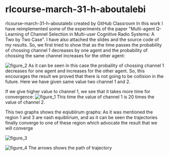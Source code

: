 # rlcourse-march-31-h-aboutalebi
rlcourse-march-31-h-aboutalebi created by GitHub Classroom
In this work I have reimplemented some of the experiments of the paper "Multi-agent Q-Learning of Channel Selection in Multi-user Cognitive Radio Systems:
A Two by Two Case". I have also attached the slides and the source code of my results.
So, we first tried to show that as the time passes the probability of chossing channel 1 decreases by one agent and the probability of chossing the same channel increases for the other agent:

![figure_2](https://cloud.githubusercontent.com/assets/5707322/24586951/6214cd8c-177a-11e7-9362-5b9703fc0fe2.png)
As it can be seen in this case the probaility of chossing channel 1 decreases for one agent and increases for the other agent. So, this encourages the result we proved that there is not going to be collision in the future. Here we have given same value two channel 1 and 2.

If we give higher value to channel 1, we see that it takes more time for convergence:
![figure_1](https://cloud.githubusercontent.com/assets/5707322/24586943/3fc2a380-177a-11e7-98d6-29e50520af6e.png)
This time the value of channel 1 is 20 times the value of channel 2.

This two graphs shows the eqiublirum graphs:
As it was mentioned the region 1 and 3 are nash equiblirium, and as it can be seen the trajectories finally converge to one of these region which advocate the result that we will converge


![figure_3](https://cloud.githubusercontent.com/assets/5707322/24586982/18a6c3c0-177b-11e7-8d1a-45a5b1c30924.png)

![figure_4](https://cloud.githubusercontent.com/assets/5707322/24586985/21510396-177b-11e7-8695-7924f6e5fe42.png)
The arrows shows the path of trajectory
